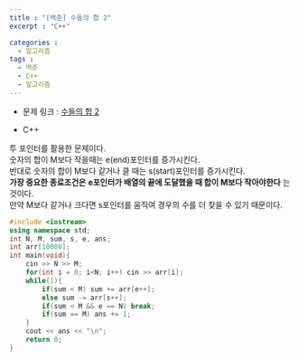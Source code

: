 ```yaml
---
title : "[백준] 수들의 합 2"
excerpt : "C++"

categories :
  - 알고리즘
tags :
  - 백준
  - C++
  - 알고리즘
---
```


* 문제 링크 : [수들의 합 2](https://www.acmicpc.net/problem/2003)

* C++  

투 포인터를 활용한 문제이다.  
숫자의 합이 M보다 작을때는 e(end)포인터를 증가시킨다.  
반대로 숫자의 합이 M보다 같거나 클 때는 s(start)포인터를 증가시킨다.  
**가장 중요한 종료조건은** **e포인터가 배열의 끝에 도달했을 때 합이 M보다 작아야한다** 는 것이다.  
만약 M보다 같거나 크다면 s포인터를 움직여 경우의 수를 더 찾을 수 있기 때문이다.  

```cpp
#include <iostream>
using namespace std;
int N, M, sum, s, e, ans;
int arr[10000];
int main(void){
    cin >> N >> M;
    for(int i = 0; i<N; i++) cin >> arr[i];
    while(1){
        if(sum < M) sum += arr[e++];
        else sum -= arr[s++];
        if(sum < M && e == N) break;
        if(sum == M) ans += 1;
    }
    cout << ans << "\n";
    return 0;
}
```
